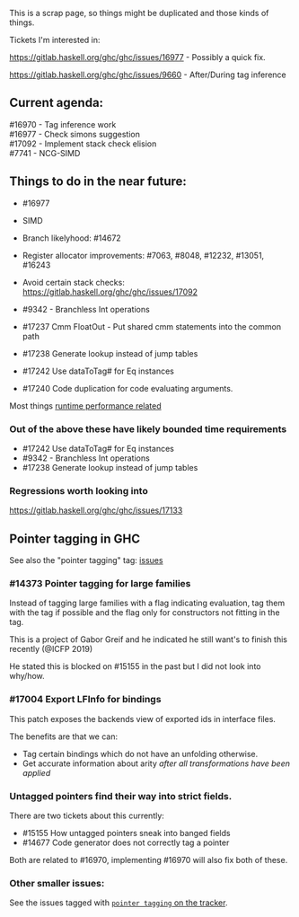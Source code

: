 This is a scrap page, so things might be duplicated and those kinds of things.

Tickets I'm interested in:

https://gitlab.haskell.org/ghc/ghc/issues/16977 - Possibly a quick fix.

https://gitlab.haskell.org/ghc/ghc/issues/9660 - After/During tag inference



## Current agenda:

#16970 - Tag inference work  
#16977 - Check simons suggestion  
#17092 - Implement stack check elision  
#7741 - NCG-SIMD  

## Things to do in the near future:

* #16977
* SIMD
* Branch likelyhood: #14672
* Register allocator improvements: #7063, #8048, #12232, #13051, #16243
* Avoid certain stack checks: https://gitlab.haskell.org/ghc/ghc/issues/17092

* #9342 - Branchless Int operations
* #17237 Cmm FloatOut - Put shared cmm statements into the common path
* #17238 Generate lookup instead of jump tables
* #17242 Use dataToTag# for Eq instances
* #17240 Code duplication for code evaluating arguments.

Most things [runtime performance related](https://gitlab.haskell.org/ghc/ghc/issues?scope=all&utf8=%E2%9C%93&state=opened&label_name[]=runtime%20perf)

### Out of the above these have likely bounded time requirements

* #17242 Use dataToTag# for Eq instances
* #9342 - Branchless Int operations
* #17238 Generate lookup instead of jump tables

### Regressions worth looking into

https://gitlab.haskell.org/ghc/ghc/issues/17133

## Pointer tagging in GHC

See also the "pointer tagging" tag: [issues](https://gitlab.haskell.org/ghc/ghc/issues?scope=all&utf8=%E2%9C%93&state=opened&label_name[]=pointer%20tagging)

### #14373 Pointer tagging for large families

Instead of tagging large families with a flag indicating evaluation, tag them with the tag if possible and the flag only for constructors not fitting in the tag.

This is a project of Gabor Greif and he indicated he still want's to finish this recently (@ICFP 2019)

He stated this is blocked on #15155 in the past but I did not look into why/how.

### #17004 Export LFInfo for bindings

This patch exposes the backends view of exported ids in interface files.

The benefits are that we can:
* Tag certain bindings which do not have an unfolding otherwise. 
* Get accurate information about arity *after all transformations have been applied*

### Untagged pointers find their way into strict fields.

There are two tickets about this currently:

* #15155 How untagged pointers sneak into banged fields
* #14677 Code generator does not correctly tag a pointer

Both are related to #16970, implementing #16970 will also fix both of these.

### Other smaller issues:

See the issues tagged with [`pointer tagging` on the tracker](https://gitlab.haskell.org/ghc/ghc/issues?scope=all&utf8=%E2%9C%93&state=opened&label_name[]=pointer%20tagging).